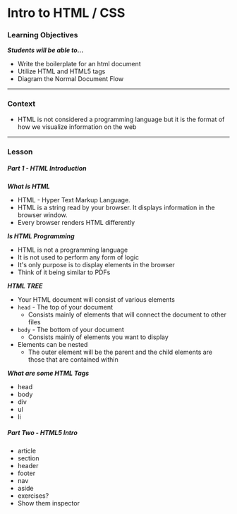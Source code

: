 # Intro to HTML / CSS

### Learning Objectives
***Students will be able to...***

* Write the boilerplate for an html document
* Utilize HTML and HTML5 tags
* Diagram the Normal Document Flow

---
### Context

* HTML is not considered a programming language but it is the format of how we visualize information on the web

---
### Lesson

##### Part 1 - HTML Introduction

***What is HTML***

* HTML - Hyper Text Markup Language.
* HTML is a string read by your browser. It displays information in the browser window. 
* Every browser renders HTML differently

***Is HTML Programming***

* HTML is not a programming language
* It is not used to perform any form of logic
* It's only purpose is to display elements in the browser
* Think of it being similar to PDFs

***HTML TREE***

* Your HTML document will consist of various elements
* `head` - The top of your document
	* Consists mainly of elements that will connect the document to other files
* `body` - The bottom of your document
	* Consists mainly of elements you want to display
* Elements can be nested
	* The outer element will be the parent and the child elements are those that are contained within

***What are some HTML Tags***

* head
* body
* div
* ul
* li

##### Part Two - HTML5 Intro

* article
* section
* header
* footer
* nav
* aside
* exercises?
* Show them inspector